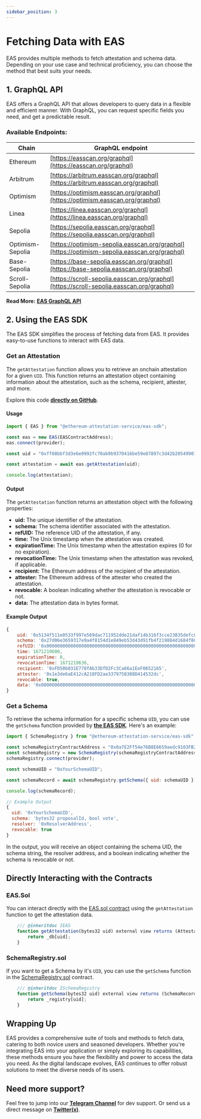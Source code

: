 ```yaml
---
sidebar_position: 3
---
```


# Fetching Data with EAS

EAS provides multiple methods to fetch attestation and schema data. Depending on your use case and technical proficiency, you can choose the method that best suits your needs.

## 1. GraphQL API
EAS offers a GraphQL API that allows developers to query data in a flexible and efficient manner. With GraphQL, you can request specific fields you need, and get a predictable result.

### Available Endpoints:
| Chain  | GraphQL endpoint                                                                                   |
| ------------ |----------------------------------------------------------------------------------------------------|
| Ethereum | [https://easscan.org/graphql](https://easscan.org/graphql)                                         |
| Arbitrum | [https://arbitrum.easscan.org/graphql](https://arbitrum.easscan.org/graphql)                       |
| Optimism | [https://optimism.easscan.org/graphql](https://optimism.easscan.org/graphql)                |
| Linea | [https://linea.easscan.org/graphql](https://linea.easscan.org/graphql)                |
| Sepolia | [https://sepolia.easscan.org/graphql](https://sepolia.easscan.org/graphql)                         |
| Optimism-Sepolia | [https://optimism-sepolia.easscan.org/graphql](https://optimism-sepolia.easscan.org/graphql) |
| Base-Sepolia | [https://base-sepolia.easscan.org/graphql](https://base-sepolia.easscan.org/graphql)                 |
| Scroll-Sepolia | [https://scroll-sepolia.easscan.org/graphql](https://scroll-sepolia.easscan.org/graphql)                 |


**Read More:** [**EAS GraphQL API**](#)

## 2. Using the EAS SDK
The EAS SDK simplifies the process of fetching data from EAS. It provides easy-to-use functions to interact with EAS data.

### Get an Attestation
The `getAttestation` function allows you to retrieve an onchain attestation for a given `UID`. This function returns an attestation object containing information about the attestation, such as the schema, recipient, attester, and more.

Explore this code [**directly on GitHub**](https://github.com/ethereum-attestation-service/eas-sdk#getting-an-attestation).

#### Usage
```javascript
import { EAS } from "@ethereum-attestation-service/eas-sdk";

const eas = new EAS(EASContractAddress);
eas.connect(provider);

const uid = "0xff08bbf3d3e6e0992fc70ab9b9370416be59e87897c3d42b20549901d2cccc3e";

const attestation = await eas.getAttestation(uid);

console.log(attestation);
```

#### Output
The `getAttestation` function returns an attestation object with the following properties:
- **uid:** The unique identifier of the attestation.
- **schema:** The schema identifier associated with the attestation.
- **refUID:** The reference UID of the attestation, if any.
- **time:** The Unix timestamp when the attestation was created.
- **expirationTime:** The Unix timestamp when the attestation expires (0 for no expiration).
- **revocationTime:** The Unix timestamp when the attestation was revoked, if applicable.
- **recipient:** The Ethereum address of the recipient of the attestation.
- **attester:** The Ethereum address of the attester who created the attestation.
- **revocable:** A boolean indicating whether the attestation is revocable or not.
- **data:** The attestation data in bytes format.

#### Example Output
```javascript
{
    uid: '0x5134f511e0533f997e569dac711952dde21daf14b316f3cce23835defc82c065',
    schema: '0x27d06e3659317e9a4f8154d1e849eb53d43d91fb4f219884d1684f86d797804a',
    refUID: '0x0000000000000000000000000000000000000000000000000000000000000000',
    time: 1671219600,
    expirationTime: 0,
    revocationTime: 1671219636,
    recipient: '0xFD50b031E778fAb33DfD2Fc3Ca66a1EeF0652165',
    attester: '0x1e3de6aE412cA218FD2ae3379750388D414532dc',
    revocable: true,
    data: '0x0000000000000000000000000000000000000000000000000000000000000000'
}
```


### Get a Schema
To retrieve the schema information for a specific schema `UID`, you can use the `getSchema` function provided by [**the EAS SDK**](https://github.com/ethereum-attestation-service/eas-sdk#getting-schema-information). Here's an example:
```javascript
import { SchemaRegistry } from "@ethereum-attestation-service/eas-sdk";

const schemaRegistryContractAddress = "0x0a7E2Ff54e76B8E6659aedc9103FB21c038050D0"; // Sepolia 0.26
const schemaRegistry = new SchemaRegistry(schemaRegistryContractAddress);
schemaRegistry.connect(provider);

const schemaUID = "0xYourSchemaUID";

const schemaRecord = await schemaRegistry.getSchema({ uid: schemaUID });

console.log(schemaRecord);

// Example Output
{
  uid: '0xYourSchemaUID',
  schema: 'bytes32 proposalId, bool vote',
  resolver: '0xResolverAddress',
  revocable: true
}
```
In the output, you will receive an object containing the schema UID, the schema string, the resolver address, and a boolean indicating whether the schema is revocable or not.

## Directly Interacting with the Contracts

### EAS.Sol
You can interact directly with the [EAS.sol contract](https://github.com/ethereum-attestation-service/eas-contracts/blob/master/contracts/EAS.sol#L377C1-L380C6) using the `getAttestation` function to get the attestation data.

```javascript
    /// @inheritdoc IEAS
    function getAttestation(bytes32 uid) external view returns (Attestation memory) {
        return _db[uid];
    }
```

### SchemaRegistry.sol
If you want to get a Schema by it's `UID`, you can use the `getSchema` function in the [SchemaRegistry.sol](https://github.com/ethereum-attestation-service/eas-contracts/blob/master/contracts/SchemaRegistry.sol#L44C1-L47C6) contract. 
```javascript
    /// @inheritdoc ISchemaRegistry
    function getSchema(bytes32 uid) external view returns (SchemaRecord memory) {
        return _registry[uid];
    }
```

## Wrapping Up
EAS provides a comprehensive suite of tools and methods to fetch data, catering to both novice users and seasoned developers. Whether you're integrating EAS into your application or simply exploring its capabilities, these methods ensure you have the flexibility and power to access the data you need. As the digital landscape evolves, EAS continues to offer robust solutions to meet the diverse needs of its users.

## Need more support?
Feel free to jump into our [**Telegram Channel**](https://t.me/+EcynOr0iFu03MTYx) for dev support. Or send us a direct message on [**Twitter(x)**](https://twitter.com/eas_eth).
